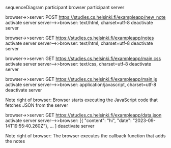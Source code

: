 sequenceDiagram
participant browser
participant server

browser->>server: POST https://studies.cs.helsinki.fi/exampleapp/new_note
activate server
server-->>browser: text/html, charset=utf-8
deactivate server

browser->>server: GET https://studies.cs.helsinki.fi/exampleapp/notes
activate server
server-->>browser: text/html, charset=utf-8
deactivate server

browser->>server: GET https://studies.cs.helsinki.fi/exampleapp/main.css
activate server
server-->>browser: text/css, charset=utf-8
deactivate server

browser->>server: GET https://studies.cs.helsinki.fi/exampleapp/main.js
activate server
server-->>browser: application/javascript, charset=utf-8
deactivate server

Note right of browser: Browser starts executing the JavaScript code that fetches JSON from the server

browser->>server: GET https://studies.cs.helsinki.fi/exampleapp/data.json
activate server
server-->>browser: [{ "content": "hi", "date": "2023-09-14T19:55:40.260Z"}, ... ]
deactivate server

Note right of browser: The browser executes the callback function that adds the notes
